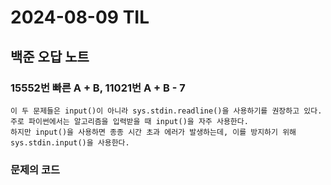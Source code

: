 # 2024-08-09 TIL

## 백준 오답 노트

### 15552번 빠른 A + B, 11021번 A + B - 7
```
이 두 문제들은 input()이 아니라 sys.stdin.readline()을 사용하기를 권장하고 있다.   
주로 파이썬에서는 알고리즘을 입력받을 때 input()을 자주 사용한다.   
하지만 input()을 사용하면 종종 시간 초과 에러가 발생하는데, 이를 방지하기 위해 sys.stdin.input()을 사용한다.   
```


### 문제의 코드
